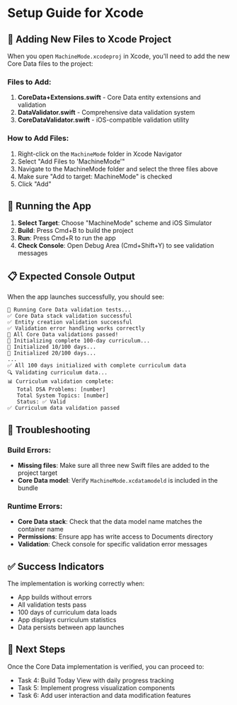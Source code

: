 # Setup Guide for Xcode

## 📁 Adding New Files to Xcode Project

When you open `MachineMode.xcodeproj` in Xcode, you'll need to add the new Core Data files to the project:

### Files to Add:
1. **CoreData+Extensions.swift** - Core Data entity extensions and validation
2. **DataValidator.swift** - Comprehensive data validation system  
3. **CoreDataValidator.swift** - iOS-compatible validation utility

### How to Add Files:
1. Right-click on the `MachineMode` folder in Xcode Navigator
2. Select "Add Files to 'MachineMode'"
3. Navigate to the MachineMode folder and select the three files above
4. Make sure "Add to target: MachineMode" is checked
5. Click "Add"

## 🚀 Running the App

1. **Select Target**: Choose "MachineMode" scheme and iOS Simulator
2. **Build**: Press Cmd+B to build the project
3. **Run**: Press Cmd+R to run the app
4. **Check Console**: Open Debug Area (Cmd+Shift+Y) to see validation messages

## 📋 Expected Console Output

When the app launches successfully, you should see:
```
🧪 Running Core Data validation tests...
✅ Core Data stack validation successful
✅ Entity creation validation successful
✅ Validation error handling works correctly
🎉 All Core Data validations passed!
🚀 Initializing complete 100-day curriculum...
📅 Initialized 10/100 days...
📅 Initialized 20/100 days...
...
✅ All 100 days initialized with complete curriculum data
🔍 Validating curriculum data...
📊 Curriculum validation complete:
   Total DSA Problems: [number]
   Total System Topics: [number]
   Status: ✅ Valid
✅ Curriculum data validation passed
```

## 🔧 Troubleshooting

### Build Errors:
- **Missing files**: Make sure all three new Swift files are added to the project target
- **Core Data model**: Verify `MachineMode.xcdatamodeld` is included in the bundle

### Runtime Errors:
- **Core Data stack**: Check that the data model name matches the container name
- **Permissions**: Ensure app has write access to Documents directory
- **Validation**: Check console for specific validation error messages

## ✅ Success Indicators

The implementation is working correctly when:
- App builds without errors
- All validation tests pass
- 100 days of curriculum data loads
- App displays curriculum statistics
- Data persists between app launches

## 📱 Next Steps

Once the Core Data implementation is verified, you can proceed to:
- Task 4: Build Today View with daily progress tracking
- Task 5: Implement progress visualization components
- Task 6: Add user interaction and data modification features
